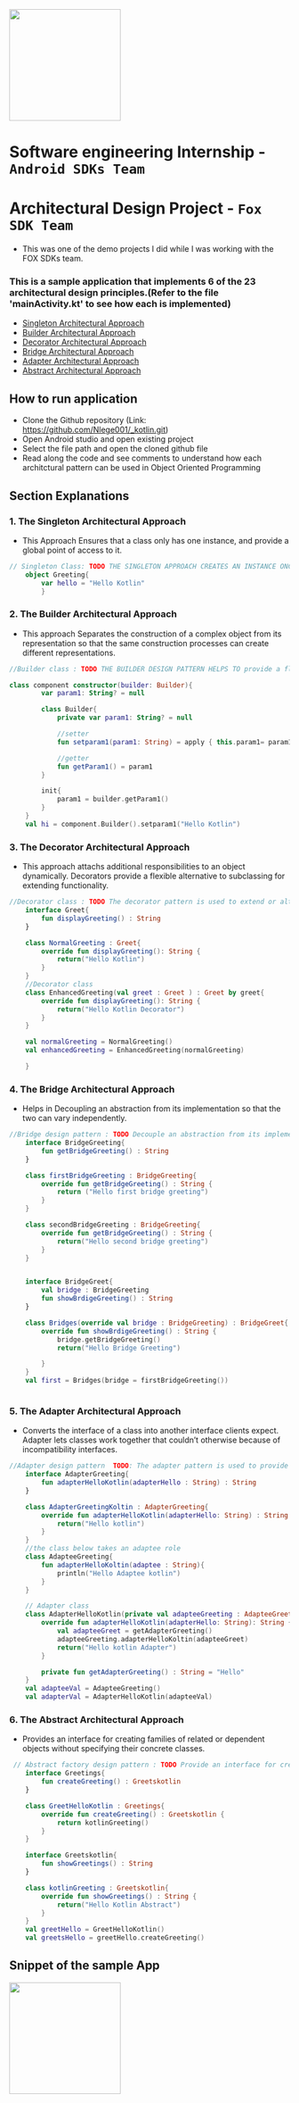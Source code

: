 <img src = https://github.com/Nlege001/_kotlin/blob/master/FOX_Logo-removebg-preview.png width = 200>

# Software engineering Internship - ```Android SDKs Team```

# Architectural Design Project - ```Fox SDK Team```
 - This was one of the demo projects I did while I was working with the FOX SDKs team.

### This is a sample application that implements 6 of the 23 architectural design principles.(Refer to the file 'mainActivity.kt' to see how each is implemented)
   - [Singleton Architectural Approach](#1)
   - [Builder Architectural Approach](#2)
   - [Decorator Architectural Approach](#3)
   - [Bridge Architectural Approach](#4)
   - [Adapter Architectural Approach](#5)
   - [Abstract Architectural Approach](#6)
  

## How to run application
  - Clone the Github repository (Link: https://github.com/Nlege001/_kotlin.git)
  - Open Android studio and open existing project
  - Select the file path and open the cloned github file
  - Read along the code and see comments to understand how each architctural pattern can be used in Object Oriented Programming


## Section Explanations


### 1. The Singleton Architectural Approach

- This Approach Ensures that a class only has one instance, and provide a global point of access to it.

```Kotlin
// Singleton Class: TODO THE SINGLETON APPROACH CREATES AN INSTANCE ONCE AND GIVES THAT INSTANCE A GLOBAL SCOPE
    object Greeting{
        var hello = "Hello Kotlin"
        }
```

### 2. The Builder Architectural Approach
- This approach Separates the construction of a complex object from its representation so that the same construction processes can create different representations.

```Kotlin
//Builder class : TODO THE BUILDER DESIGN PATTERN HELPS TO provide a flexible solution to various object creation problems in object-oriented programming

class component constructor(builder: Builder){
        var param1: String? = null

        class Builder{
            private var param1: String? = null

            //setter
            fun setparam1(param1: String) = apply { this.param1= param1 }

            //getter
            fun getParam1() = param1
        }

        init{
            param1 = builder.getParam1()
        }
    }
    val hi = component.Builder().setparam1("Hello Kotlin")

```
### 3. The Decorator Architectural Approach
- This approach attachs additional responsibilities to an object dynamically. Decorators provide a flexible alternative to subclassing for extending functionality.
```Kotlin
//Decorator class : TODO The decorator pattern is used to extend or alter the functionality of objects at run-time by wrapping them in an object of a decorator class. This provides a flexible alternative to using inheritance to modify behaviour.
    interface Greet{
        fun displayGreeting() : String
    }

    class NormalGreeting : Greet{
        override fun displayGreeting(): String {
            return("Hello Kotlin")
        }
    }
    //Decorator class
    class EnhancedGreeting(val greet : Greet ) : Greet by greet{
        override fun displayGreeting(): String {
            return("Hello Kotlin Decorator")
        }
    }

    val normalGreeting = NormalGreeting()
    val enhancedGreeting = EnhancedGreeting(normalGreeting)

    }
```
### 4. The Bridge Architectural Approach
- Helps in Decoupling an abstraction from its implementation so that the two can vary independently.
```Kotlin
//Bridge design pattern : TODO Decouple an abstraction from its implementation so that the two can vary independently.
    interface BridgeGreeting{
        fun getBridgeGreeting() : String
    }

    class firstBridgeGreeting : BridgeGreeting{
        override fun getBridgeGreeting() : String {
            return ("Hello first bridge greeting")
        }
    }

    class secondBridgeGreeting : BridgeGreeting{
        override fun getBridgeGreeting() : String {
            return("Hello second bridge greeting")
        }
    }


    interface BridgeGreet{
        val bridge : BridgeGreeting
        fun showBrdigeGreeting() : String
    }

    class Bridges(override val bridge : BridgeGreeting) : BridgeGreet{
        override fun showBrdigeGreeting() : String {
            bridge.getBridgeGreeting()
            return("Hello Bridge Greeting")

        }
    }
    val first = Bridges(bridge = firstBridgeGreeting())



```
### 5. The Adapter Architectural Approach
- Converts the interface of a class into another interface clients expect. Adapter lets classes work together that couldn’t otherwise because of incompatibility interfaces.

```Kotlin
//Adapter design pattern  TODO: The adapter pattern is used to provide a link between two otherwise incompatible types by wrapping the "adaptee" with a class that supports the interface required by the client.
    interface AdapterGreeting{
        fun adapterHelloKotlin(adapterHello : String) : String
    }

    class AdapterGreetingKoltin : AdapterGreeting{
        override fun adapterHelloKotlin(adapterHello: String) : String {
            return("Hello kotlin")
        }
    }
    //the class below takes an adaptee role
    class AdapteeGreeting{
        fun adapterHelloKoltin(adaptee : String){
            println("Hello Adaptee kotlin")
        }
    }

    // Adapter class
    class AdapterHelloKotlin(private val adapteeGreeting : AdapteeGreeting) : AdapterGreeting{
        override fun adapterHelloKotlin(adapterHello: String): String {
            val adapteeGreet = getAdapterGreeting()
            adapteeGreeting.adapterHelloKoltin(adapteeGreet)
            return("Hello kotlin Adapter")
        }

        private fun getAdapterGreeting() : String = "Hello"
    }
    val adapteeVal = AdapteeGreeting()
    val adapterVal = AdapterHelloKotlin(adapteeVal)

```
### 6. The Abstract Architectural Approach
- Provides an interface for creating families of related or dependent objects without specifying their concrete classes.

```Kotlin
 // Abstract factory design pattern : TODO Provide an interface for creating families of related or dependent objects without specifying their concrete classes
    interface Greetings{
        fun createGreeting() : Greetskotlin
    }

    class GreetHelloKotlin : Greetings{
        override fun createGreeting() : Greetskotlin {
            return kotlinGreeting()
        }
    }

    interface Greetskotlin{
        fun showGreetings() : String
    }

    class kotlinGreeting : Greetskotlin{
        override fun showGreetings() : String {
            return("Hello Kotlin Abstract")
        }
    }
    val greetHello = GreetHelloKotlin()
    val greetsHello = greetHello.createGreeting()


```


      
## Snippet of the sample App
<img src = https://github.com/Nlege001/_kotlin/blob/master/mySingleton.jpg width = 200>
